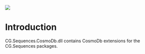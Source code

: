 <img src="~/images/codegator-334x158.png" />

# Introduction

CG.Sequences.CosmoDb.dll contains CosmoDb extensions for the CG.Sequences packages.






